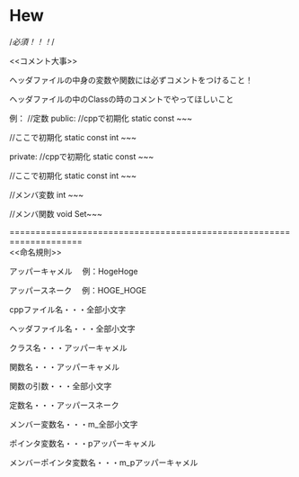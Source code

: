 # Hew

/*必須！！！*/

<<コメント大事>>

ヘッダファイルの中身の変数や関数には必ずコメントをつけること！

ヘッダファイルの中のClassの時のコメントでやってほしいこと

例：
//定数
public:
    //cppで初期化
    static const ~~~
   
   //ここで初期化
   static const int ~~~
   
private:
    //cppで初期化
    static const ~~~
   
   //ここで初期化
   static const int ~~~
   
//メンバ変数
   int ~~~
   
//メンバ関数
   void Set~~~
   
====================================================================   
<<命名規則>>
   
アッパーキャメル
　例：HogeHoge
 
アッパースネーク
　例：HOGE_HOGE


cppファイル名・・・全部小文字

ヘッダファイル名・・・全部小文字

クラス名・・・アッパーキャメル

関数名・・・アッパーキャメル

関数の引数・・・全部小文字

定数名・・・アッパースネーク

メンバー変数名・・・m_全部小文字

ポインタ変数名・・・pアッパーキャメル

メンバーポインタ変数名・・・m_pアッパーキャメル
